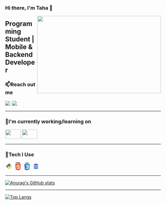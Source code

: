 ### Hi there, I'm Taha 👋

<!--
**tahaturan/tahaturan** is a ✨ _special_ ✨ repository because its `README.md` (this file) appears on your GitHub profile.

Here are some ideas to get you started:

- 🔭 I’m currently working on ...
- 🌱 I’m currently learning ...
- 👯 I’m looking to collaborate on ...
- 🤔 I’m looking for help with ...
- 💬 Ask me about ...
- 📫 How to reach me: ...
- 😄 Pronouns: ...
- ⚡ Fun fact: ...
-->
<img src="https://media.giphy.com/media/qKltgF7Aw515K/giphy.gif" align="right" width="400" height="250">

## Programming Student | Mobile & Backend Developer

### 📫Reach out me

[<img  width="22" src="https://unpkg.com/simple-icons@v6/icons/linkedin.svg" align="letf" />][linkedin]
[<img  width="22" src="https://unpkg.com/simple-icons@v6/icons/instagram.svg" align="left" />][instagram]

<hr>

### 🌱I'm currently working/learning on

<img src="https://miro.medium.com/max/900/0*1QVqmVbbaVm1f_n9.png"  width="50" height="30">
<img src="https://logowik.com/content/uploads/images/flutter5786.jpg"  width="50" height="30">
<hr>

### 🔭Tech I Use

<img src="https://raw.githubusercontent.com/github/explore/80688e429a7d4ef2fca1e82350fe8e3517d3494d/topics/python/python.png"  width="25" height="25">
<img src="https://raw.githubusercontent.com/github/explore/80688e429a7d4ef2fca1e82350fe8e3517d3494d/topics/html/html.png"  width="25" height="25">
<img src="https://raw.githubusercontent.com/github/explore/80688e429a7d4ef2fca1e82350fe8e3517d3494d/topics/css/css.png"  width="25" height="25">
<img src="https://raw.githubusercontent.com/github/explore/80688e429a7d4ef2fca1e82350fe8e3517d3494d/topics/sql/sql.png"  width="25" height="25">

<hr>

[![Anurag's GitHub stats](https://github-readme-stats.vercel.app/api?username=tahaturan&theme=radical)](https://github.com/anuraghazra/github-readme-stats)

<hr>

[![Top Langs](https://github-readme-stats.vercel.app/api/top-langs/?username=tahaturan&layout=compact)](https://github.com/anuraghazra/github-readme-stats)

[linkedin]: https://www.linkedin.com/in/taha-turan/
[instagram]: https://www.instagram.com/tahaaturan/
